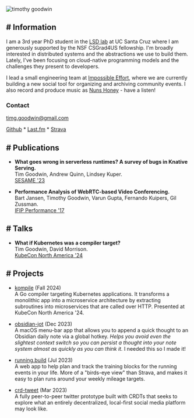 ![timothy goodwin](/images/timothy_goodwin-3-2.jpg)
## # Information

I am a 3rd year PhD student in the [LSD lab](https://lsd.ucsc.edu) at UC Santa Cruz where I am generously supported by the NSF CSGrad4US fellowship. I'm broadly interested in distributed systems and the abstractions we use to build them. Lately, I've been focusing on cloud-native programming models and the challenges they present to developers.

I lead a small engineering team at [Impossible Effort](https://impossible-effort.com), where we are currently building a new social tool for organizing and archiving community events. I also record and produce music as [Nuns Honey](https://nunshoney.bandcamp.com) - have a listen!

### Contact
timg.goodwin@gmail.com

[Github](https://github.com/tgoodwin) * [Last.fm](https://www.last.fm/user/timbadlose) * [Strava](https://www.strava.com/athletes/43726571)

## # Publications
- **What goes wrong in serverless runtimes? A survey of bugs in Knative Serving.**\
Tim Goodwin, Andrew Quinn, Lindsey Kuper.\
[SESAME '23](https://sesame23.github.io)

- **Performance Analysis of WebRTC-based Video Conferencing.**\
Bart Jansen, Timothy Goodwin, Varun Gupta, Fernando Kuipers, Gil Zussman.\
[IFIP Performance '17](https://dl.acm.org/toc/sigmetrics/2018/45/3)

## # Talks
- **What if Kubernetes was a compiler target?**\
Tim Goodwin, David Morrison.\
[KubeCon North America '24](https://kccncna2024.sched.com/event/1i7pc/what-if-kubernetes-was-a-compiler-target-david-morrison-applied-computing-research-labs-tim-goodwin-uc-santa-cruz)

## # Projects
- [kompile](https://github.com/acrlabs/kompile) (Fall 2024)\
A Go compiler targeting Kubernetes applications. It transforms a monolithic app into a microservice architecture by extracting subroutines into microservices that are called over HTTP. Presented at KubeCon North America '24.

- [obsidian-jot](https://github.com/tgoodwin/obsidian-jot) (Dec 2023)\
A macOS menu-bar app that allows you to append a quick thought to an Obsidian daily note via a global hotkey. _Helps you avoid even the slightest context switch so you can persist a thought into your note system almost as quickly as you can think it._ I needed this so I made it!

- [running.build](https://running.build) (Jul 2023)\
A web app to help plan and track the training blocks for the running events in your life. More of a "birds-eye view" than Strava, and makes it easy to plan runs around your weekly mileage targets.

- [crd-tweet](https://github.com/tgoodwin/crd-tweet) (Mar 2023)\
A fully peer-to-peer twitter prototype built with CRDTs that seeks to explore what an entirely decentralized, local-first social media platform may look like.

<!--- [Happenings](https://whatshappenings.com) (2019 - present)\-->
<!--A social tool for organizing and archiving community events.-->
<!---->
<!--- [WebRTC-Analyzer](https://github.com/tgoodwin/webRTC-analyzer) (Spring 2017)\-->
<!--A simple video chat server application instrumented to evaluate the performance of the WebRTC protocol under various network conditions.-->
<!---->
<!--- [The Netflix Stream](https://discrete.events/netflix-model) (May 2017)\-->
<!--Essay on the Netflix Stream as a media artifact that explores the connections between internet topology, streaming infrastructure, consumer subjectivity, and environmental consequence.-->
<!---->
<!--- [Blur](https://github.com/dextercallender/blur) (Dec 2016)\-->
<!--A simple, C-like programming language for fast image manipulation and ASCII art creation.-->

<!--- [my ad net](https://my-ad-net.appspot.com/) (Aug 2016)\-->
<!--A ~~live updating~~ visualization of every ad server that exchanges data with my apartment’s local area network. A reciprocal tracking of the systems that collect personal information to serve targeted advertisements. (system offline, site served statically as of 2018).-->
<!---->
<!--- [birdhouse](https://discrete.events/birdhouse/) (Apr 2016)\-->
<!--Website for the Alpha Delta Phi society's birdhouse event that was held on April 16, 2016.-->
<!---->
<!--- [what are you doing](http://tgoodwin.github.io/what-are-you-doing) (Jul 2015)\-->
<!--An instant message love journey involving you and someone else. Please use Chrome for best experience.-->
<!---->
<!--- [Went To Japan](http://tgoodwin.github.io/went-to-japan) (May 2015)\-->
<!--A photo essay and JPEG encoding experiment as my final project for the [Columbia University Japan Study Tour](https://www.college.columbia.edu/news/columbia-university-japan-study-tour-announced).-->

